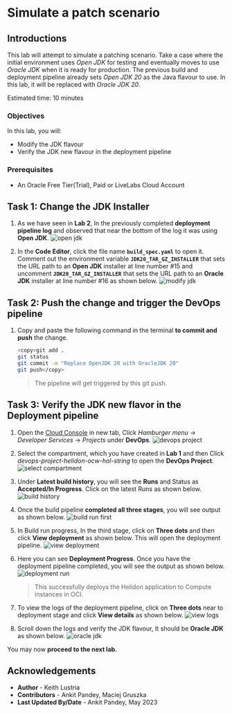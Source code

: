 # Simulate a patch scenario

## Introductions

This lab will attempt to simulate a patching scenario. Take a case where the initial environment uses *Open JDK* for testing and eventually moves to use *Oracle JDK* when it is ready for production. The previous build and deployment pipeline already sets *Open JDK 20* as the Java flavour to use. In this lab, it will be replaced with *Oracle JDK 20*.

Estimated time: 10 minutes

### Objectives

In this lab, you will:

* Modify the JDK flavour
* Verify the JDK new flavour in the deployment pipeline

### Prerequisites

* An Oracle Free Tier(Trial), Paid or LiveLabs Cloud Account

## Task 1: Change the JDK Installer

1. As we have seen in **Lab 2**, In the previously completed **deployment pipeline log** and observed that near the bottom of the log it was using **Open JDK**.
    ![open jdk](images/open-jdk.png)

2. In the **Code Editor**, click the file name **`build_spec.yaml`** to open it. Comment out the environment variable **`JDK20_TAR_GZ_INSTALLER`** that sets the URL path to an **Open JDK** installer at line number #15 and uncomment **`JDK20_TAR_GZ_INSTALLER`** that sets the URL path to an **Oracle JDK** installer at line number #16 as shown below. 
    ![modify jdk](images/modify-jdk.png)
    
## Task 2: Push the change and trigger the DevOps pipeline

1. Copy and paste the following command in the terminal **to commit and push** the change.
    ```bash
    <copy>git add .
    git status
    git commit -m "Replace OpenJDK 20 with OracleJDK 20"
    git push</copy>
    ```

    > The pipeline will get triggered by this git push.

## Task 3: Verify the JDK new flavor in the Deployment pipeline

1. Open the [Cloud Console](https://cloud.oracle.com/) in new tab, Click *Hamburger menu* -> *Developer Services* -> *Projects* under **DevOps**.
    ![devops project](images/devops-project.png)

2. Select the compartment, which you have created in **Lab 1** and then Click *devops-project-helidon-ocw-hol-string* to open the **DevOps Project**.
    ![select compartment](images/select-compartment.png)

3. Under **Latest build history**, you will see the **Runs** and Status as **Accepted/In Progress**. Click on the latest Runs as shown below.
    ![build history](images/build-history.png)

4. Once the build pipeline **completed all three stages**, you will see output as shown below.
    ![build run first](images/build-run-first.png)

5. In Build run progress, In the third stage, click on **Three dots** and then click **View deployment** as shown below. This will open the deployment pipeline. 
    ![view deployment](images/view-deployment.png)

6. Here you can see **Deployment Progress**. Once you have the deployment pipeline completed, you will see the output as shown below.
    ![deployment run](images/deployment-run.png)

    > This successfully deploys the Helidon application to Compute instances in OCI.

7. To view the logs of the deployment pipeline, click on **Three dots** near to deployment stage and click **View details** as shown below.
    ![view logs](images/view-logs.png)

8. Scroll down the logs and verify the JDK flavour, It should be **Oracle JDK** as shown below.
    ![oracle jdk](images/oracle-jdk.png)

You may now **proceed to the next lab.**

## Acknowledgements

* **Author** -  Keith Lustria
* **Contributors** - Ankit Pandey, Maciej Gruszka
* **Last Updated By/Date** - Ankit Pandey, May 2023
